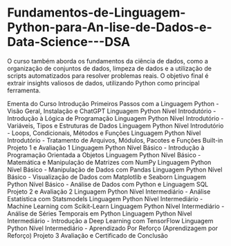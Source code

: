 # Fundamentos-de-Linguagem-Python-para-An-lise-de-Dados-e-Data-Science---DSA
O curso também aborda os fundamentos da ciência de dados, como a organização de conjuntos de dados, limpeza de dados e a utilização de scripts automatizados para resolver problemas reais. O objetivo final é extrair insights valiosos de dados, utilizando Python como principal ferramenta. 

Ementa do Curso
Introdução
Primeiros Passos com a Linguagem Python - Visão Geral, Instalação e ChatGPT
Linguagem Python Nível Introdutório - Introdução à Lógica de Programação
Linguagem Python Nível Introdutório - Variáveis, Tipos e Estruturas de Dados
Linguagem Python Nível Introdutório - Loops, Condicionais, Métodos e Funções
Linguagem Python Nível Introdutório - Tratamento de Arquivos, Módulos, Pacotes e Funções Built-in
Projeto 1 e Avaliação 1
Linguagem Python Nível Básico - Introdução à Programação Orientada a Objetos
Linguagem Python Nível Básico - Matemática e Manipulação de Matrizes com NumPy
Linguagem Python Nível Básico - Manipulação de Dados com Pandas
Linguagem Python Nível Básico - Visualização de Dados com Matplotlib e Seaborn
Linguagem Python Nível Básico - Análise de Dados com Python e Linguagem SQL
Projeto 2 e Avaliação 2
Linguagem Python Nível Intermediário - Análise Estatística com Statsmodels
Linguagem Python Nível Intermediário - Machine Learning com Scikit-Learn
Linguagem Python Nível Intermediário - Análise de Séries Temporais em Python
Linguagem Python Nível Intermediário - Introdução a Deep Learning com TensorFlow
Linguagem Python Nível Intermediário - Aprendizado Por Reforço (Aprendizagem por Reforço)
Projeto 3
Avaliação e Certificado de Conclusão
